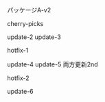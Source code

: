パッケージA-v2

cherry-picks

update-2
update-3

hotfix-1

update-4
update-5
両方更新2nd

hotfix-2

update-6
